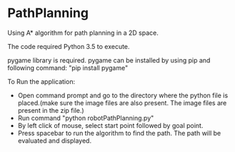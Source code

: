 # PathPlanning

Using A* algorithm for path planning in a 2D space.

The code required Python 3.5 to execute.

pygame library is required.
pygame can be installed by using pip and following command:
"pip install pygame"

To Run the application:
- Open command prompt and go to the directory where the python file is placed.(make sure the image files are also present. The image files are present in the zip file.)
- Run command "python robotPathPlanning.py"
- By left click of mouse, select start point followed by goal point.
- Press spacebar to run the algorithm to find the path. The path will be evaluated and displayed.
